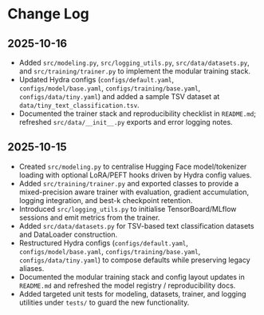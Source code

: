 # Change Log

## 2025-10-16

- Added `src/modeling.py`, `src/logging_utils.py`, `src/data/datasets.py`, and `src/training/trainer.py` to implement the modular training stack.
- Updated Hydra configs (`configs/default.yaml`, `configs/model/base.yaml`, `configs/training/base.yaml`, `configs/data/tiny.yaml`) and added a sample TSV dataset at `data/tiny_text_classification.tsv`.
- Documented the trainer stack and reproducibility checklist in `README.md`; refreshed `src/data/__init__.py` exports and error logging notes.
## 2025-10-15
- Created `src/modeling.py` to centralise Hugging Face model/tokenizer loading with optional LoRA/PEFT hooks driven by Hydra config values.
- Added `src/training/trainer.py` and exported classes to provide a mixed-precision aware trainer with evaluation, gradient accumulation, logging integration, and best-k checkpoint retention.
- Introduced `src/logging_utils.py` to initialise TensorBoard/MLflow sessions and emit metrics from the trainer.
- Added `src/data/datasets.py` for TSV-based text classification datasets and DataLoader construction.
- Restructured Hydra configs (`configs/default.yaml`, `configs/model/base.yaml`, `configs/training/base.yaml`, `configs/data/tiny.yaml`) to compose defaults while preserving legacy aliases.
- Documented the modular training stack and config layout updates in `README.md` and refreshed the model registry / reproducibility docs.
- Added targeted unit tests for modeling, datasets, trainer, and logging utilities under `tests/` to guard the new functionality.
